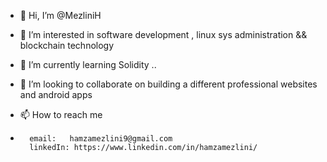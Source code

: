 - 👋 Hi, I’m @MezliniH
- 👀 I’m interested in software development , linux sys administration && blockchain technology
- 🌱 I’m currently learning Solidity ..
- 💞️ I’m looking to collaborate on building a different  professional websites and android apps 
- 📫 How to reach me 

-
        email:   hamzamezlini9@gmail.com  
        linkedIn: https://www.linkedin.com/in/hamzamezlini/
<!---
MezliniH/MezliniH is a ✨ special ✨ repository because its `README.md` (this file) appears on your GitHub profile.
You can click the Preview link to take a look at your changes.
--->
